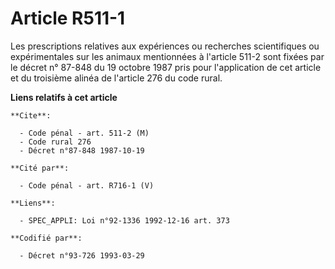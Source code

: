 # Article R511-1

Les prescriptions relatives aux expériences ou recherches scientifiques ou expérimentales sur les animaux mentionnées à
l'article 511-2 sont fixées par le décret n° 87-848 du 19 octobre 1987 pris pour l'application de cet article et du troisième
alinéa de l'article 276 du code rural.

**Liens relatifs à cet article**

	**Cite**:

	  - Code pénal - art. 511-2 (M)
	  - Code rural 276
	  - Décret n°87-848 1987-10-19

	**Cité par**:

	  - Code pénal - art. R716-1 (V)

	**Liens**:

	  - SPEC_APPLI: Loi n°92-1336 1992-12-16 art. 373

	**Codifié par**:

	  - Décret n°93-726 1993-03-29
